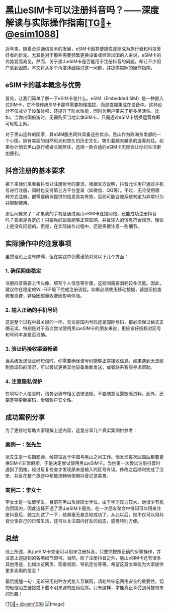 # 黑山eSIM卡可以注册抖音吗？——深度解读与实际操作指南[[TG💪+ @esim1088](https://t.me/s/esim1088)]

近年来，随着全球通信技术的发展，eSIM卡因其便捷性逐渐成为旅行者和科技爱好者的新宠。尤其是对于那些需要频繁更换设备或经常出国的人来说，eSIM卡的优势显而易见。然而，关于黑山eSIM卡是否能用于注册抖音的问题，却让不少用户感到困惑。本文将从多个角度详细探讨这一问题，并提供实际的操作指南。

## eSIM卡的基本概念与优势

首先，让我们简单了解一下eSIM卡是什么。eSIM（Embedded SIM）是一种嵌入式SIM卡，它不像传统SIM卡那样需要物理插拔，而是直接集成在设备中。这种设计不仅减少了设备体积，还提升了防水性能，同时为用户带来了更多灵活性。比如，当你出国旅游时，无需购买当地实体SIM卡，只需通过eSIM卡切换运营商即可轻松上网。

对于黑山这样的国家，其eSIM服务同样具备这些优点。黑山作为欧洲东南部的一个小国，拥有美丽的自然风光和悠久的历史文化，吸引着越来越多的游客前往。如果你计划去黑山旅行或者长期居住，选择一款合适的eSIM卡无疑会让你的生活更加便利。

## 抖音注册的基本要求

接下来我们来看看抖音对注册账号的要求。根据官方说明，抖音允许用户通过手机号进行注册，同时也支持第三方平台登录（如微信、QQ等）。不过，无论使用哪种方式注册，都需要确保提供的信息真实有效，否则可能会被系统判定为异常行为并限制使用。

那么问题来了：如果我的手机是通过黑山eSIM卡连接网络，还能成功注册抖音吗？答案是肯定的！只要你的设备能够正常联网，并且输入的信息符合规范，理论上是没有问题的。但是，在实际操作过程中，还是需要注意一些细节。

## 实际操作中的注意事项

虽然理论上没有障碍，但在实践中仍需谨慎对待以下几个方面：

### 1. 确保网络稳定

注册抖音需要上传头像、填写个人信息等步骤，这期间需要消耗较多流量。因此，建议你在稳定的Wi-Fi环境下完成注册流程。如果必须使用移动数据，请提前检查套餐资费，避免因超量收费而影响体验。

### 2. 输入正确的手机号码

这是整个过程中最关键的一环。无论是国内号码还是国际号码，都必须保证格式正确无误。特别是对于首次尝试使用黑山eSIM卡的朋友来说，更应该仔细核对区号和号码本身是否准确。

### 3. 验证码接收渠道畅通

当系统发送验证码短信时，你需要确保该号码能够正常接收信息。如果遇到无法收到验证码的情况，可以尝试更换其他设备重新发送，或者联系客服寻求帮助。

### 4. 注意隐私保护

在填写个人信息时，请务必遵守相关法律法规，不要随意泄露敏感资料。此外，还要定期更新密码，增强账户安全性。

## 成功案例分享

为了更好地帮助大家理解上述内容，这里分享几个真实案例供参考：

### 案例一：张先生

张先生是一名摄影师，经常往返于中国与黑山之间工作。他发现每次回国后都要更换SIM卡非常麻烦，于是决定尝试使用黑山eSIM卡。当他第一次尝试注册抖音时遇到了困难，经过反复检查才发现原来是输入的区号有误。修改之后顺利完成了注册，并且在整个旅途中都能流畅地使用抖音记录美景。

### 案例二：李女士

李女士是一位留学生，目前在黑山攻读硕士学位。由于学习压力较大，她很少有机会回国内，因此选择开通了黑山eSIM卡服务。在一次朋友聚会中得知可以用来注册抖音后，她立刻试了一下，结果毫无悬念地成功了。从此以后，她不仅可以用抖音分享自己的日常生活，还可以关注国内好友的动态，感觉特别方便。

## 总结

综上所述，黑山eSIM卡完全可以用来注册抖音，只要你按照正确的步骤操作，并注意上述提到的各项细节即可。当然，除了注册抖音之外，黑山eSIM卡还有很多其他用途，比如浏览网页、观看视频、导航定位等等。希望这篇文章能为大家提供更多实用的信息！

最后提醒一句：无论采用何种方式接入互联网，请始终牢记网络安全的重要性，切勿轻信陌生链接或下载不明来源的应用程序。只有这样，才能真正享受到科技带来的乐趣！

[[TG💪+ @esim1088](https://t.me/s/esim1088) ![Image](https://i.postimg.cc/4NQfJmqS/Snipaste-2025-05-13-00-14-12.png)]